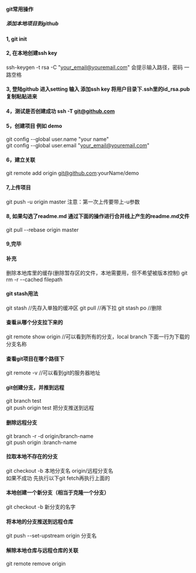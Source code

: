 #### git常用操作
##### 添加本地项目到github
#### 1, git init
#### 2, 在本地创建ssh key
ssh-keygen -t rsa -C "your_email@youremail.com" 
会提示输入路径，密码 一路空格
#### 3, 登陆github 进入setting 输入 添加ssh key 将用户目录下.ssh里的id_rsa.pub复制粘贴进来
#### 4，测试是否创建成功 ssh -T git@github.com 
#### 5，创建项目 例如 demo
git config --global user.name "your name"  
git config --global user.email "your_email@youremail.com" 
#### 6，建立关联
git remote add origin git@github.com:yourName/demo
#### 7,上传项目
git push -u origin master 
注意：第一次上传要带上-u参数
#### 8, 如果勾选了readme.md 通过下面的操作进行合并线上产生的readme.md文件
git pull --rebase origin master
#### 9,完毕

#### 补充
删除本地库里的缓存(删除暂存区的文件，本地需要用，但不希望被版本控制)
git rm -r --cached filepath
#### git stash用法
git stash //先存入单独的缓冲区
git pull  //再下拉
git stash po //删除
#### 查看从哪个分支拉下来的
git remote show origin //可以看到所有的分支，local branch 下面一行为下载的分支名称
#### 查看git项目在哪个路径下
git remote -v //可以看到git的服务器地址
#### git创建分支，并推到远程
git branch test  
git push origin test 把分支推送到远程  
#### 删除远程分支
git branch -r -d origin/branch-name  
git push origin :branch-name  
#### 拉取本地不存在的分支
git checkout -b 本地分支名 origin/远程分支名  
如果不成功 先执行以下git fetch再执行上面的
#### 本地创建一个新分支（相当于克隆一个分支）
git checkout -b 新分支的名字
#### 将本地的分支推送到远程仓库
git push --set-upstream origin 分支名
#### 解除本地仓库与远程仓库的关联
git remote remove origin

